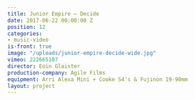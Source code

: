 ```yaml
---
title: Junior Empire — Decide
date: 2017-06-22 00:00:00 Z
position: 12
categories:
- music-video
is-front: true
image: "/uploads/junior-empire-decide-wide.jpg"
vimeo: 222665107
director: Eoin Glaister
production-company: Agile Films
equipment: Arri Alexa Mini + Cooke S4's & Fujinon 19-90mm
layout: project
---
```


